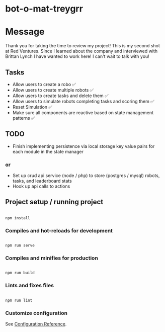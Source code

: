 # bot-o-mat-treygrr

  # Message
  Thank you for taking the time to review my project! This is my second shot at Red Ventures. Since I learned about the company and interviewed with Brittan Lynch I have wanted to work here! I can't wait to talk with you!
  
## Tasks
- Allow users to create a robo ✅
- Allow users to create multiple robots ✅
- Allow users to create tasks and delete them ✅
- Allow users to simulate robots completing tasks and scoring them ✅
- Reset Simulation ✅
- Make sure all components are reactive based on state management patterns ✅

## TODO
- Finish implementing persistence via local storage key value pairs for each module in the state manager
### or
- Set up crud api service (node / php) to store (postgres / mysql) robots, tasks, and leaderboard stats
- Hook up api calls to actions

## Project setup / running project

```

npm install

```

  

### Compiles and hot-reloads for development

```

npm run serve

```

  

### Compiles and minifies for production

```

npm run build

```

  

### Lints and fixes files

```

npm run lint

```

  

### Customize configuration

See [Configuration Reference](https://cli.vuejs.org/config/).